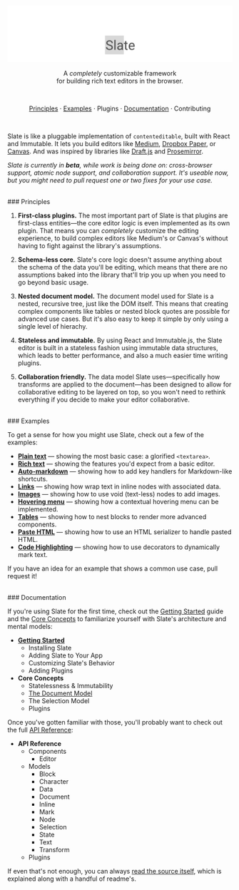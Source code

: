 

<p align="center"><img src="support/banner.png" /></p>

<p align="center">A <em>completely</em> customizable framework <br/>for building rich text editors in the browser.</p>
<br/>

<p align="center"><a href="#principles">Principles</a> · <a href="#examples">Examples</a> · Plugins · <a href="#documentation">Documentation</a> · Contributing</p>
<br/>

Slate is like a pluggable implementation of `contenteditable`, built with React and Immutable. It lets you build editors like [Medium](https://medium.com/), [Dropbox Paper](https://www.dropbox.com/paper), or [Canvas](https://usecanvas.com/). And was inspired by libraries like [Draft.js](https://facebook.github.io/draft-js/) and [Prosemirror](http://prosemirror.net/).

_Slate is currently in **beta**, while work is being done on: cross-browser support, atomic node support, and collaboration support. It's useable now, but you might need to pull request one or two fixes for your use case._


<br/>
### Principles

1. **First-class plugins.** The most important part of Slate is that plugins are first-class entities—the core editor logic is even implemented as its own plugin. That means you can _completely_ customize the editing experience, to build complex editors like Medium's or Canvas's without having to fight against the library's assumptions.

2. **Schema-less core.** Slate's core logic doesn't assume anything about the schema of the data you'll be editing, which means that there are no assumptions baked into the library that'll trip you up when you need to go beyond basic usage.

3. **Nested document model.** The document model used for Slate is a nested, recursive tree, just like the DOM itself. This means that creating complex components like tables or nested block quotes are possible for advanced use cases. But it's also easy to keep it simple by only using a single level of hierachy.

4. **Stateless and immutable.** By using React and Immutable.js, the Slate editor is built in a stateless fashion using immutable data structures, which leads to better performance, and also a much easier time writing plugins.

5. **Collaboration friendly.** The data model Slate uses—specifically how transforms are applied to the document—has been designed to allow for collaborative editing to be layered on top, so you won't need to rethink everything if you decide to make your editor collaborative.


<br/>
### Examples

To get a sense for how you might use Slate, check out a few of the examples:

- [**Plain text**](examples/plain-text) — showing the most basic case: a glorified `<textarea>`.
- [**Rich text**](examples/rich-text) — showing the features you'd expect from a basic editor.
- [**Auto-markdown**](examples/auto-markdown) — showing how to add key handlers for Markdown-like shortcuts.
- [**Links**](examples/links) — showing how wrap text in inline nodes with associated data.
- [**Images**](examples/images) — showing how to use void (text-less) nodes to add images.
- [**Hovering menu**](examples/hovering-menu) — showing how a contextual hovering menu can be implemented.
- [**Tables**](examples/tables) — showing how to nest blocks to render more advanced components.
- [**Paste HTML**](examples/paste-html) — showing how to use an HTML serializer to handle pasted HTML.
- [**Code Highlighting**](examples/code-highlighting) — showing how to use decorators to dynamically mark text.

If you have an idea for an example that shows a common use case, pull request it!


<br/>
### Documentation

If you're using Slate for the first time, check out the [Getting Started](./docs/getting-started) guide and the [Core Concepts](./docs/concepts) to familiarize yourself with Slate's architecture and mental models:

- [**Getting Started**](docs/getting-started.md)
  - Installing Slate
  - Adding Slate to Your App
  - Customizing Slate's Behavior
  - Adding Plugins
- **Core Concepts**
  - Statelessness & Immutability
  - [The Document Model](docs/getting-started.md#the-document-model)
  - The Selection Model
  - Plugins

Once you've gotten familiar with those, you'll probably want to check out the full [API Reference](./docs/reference):

- **API Reference**
  - Components
    - Editor
  - Models
    - Block
    - Character
    - Data
    - Document
    - Inline
    - Mark
    - Node
    - Selection
    - State
    - Text
    - Transform
  - Plugins

If even that's not enough, you can always [read the source itself](./lib), which is explained along with a handful of readme's.
